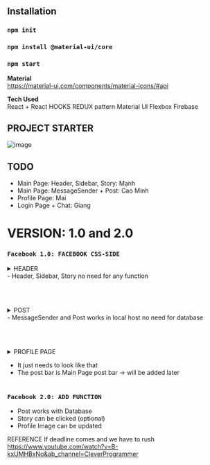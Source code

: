 ## Installation

### `npm init`
### `npm install @material-ui/core`
### `npm start`

**Material** <br/>
https://material-ui.com/components/material-icons/#api

**Tech Used** <br/>
React + React HOOKS
REDUX pattern
Material UI
Flexbox
Firebase

## PROJECT STARTER
![image](https://user-images.githubusercontent.com/30485720/110193618-81d6c780-7e67-11eb-9866-b21401c3c73b.png)

## TODO
- Main Page: Header, Sidebar, Story: Mạnh
- Main Page: MessageSender + Post: Cao Minh
- Profile Page: Mai
- Login Page + Chat: Giang

# VERSION: 1.0 and 2.0
### `Facebook 1.0: FACEBOOK CSS-SIDE`
<details><summary>HEADER</summary>
![Header](https://user-images.githubusercontent.com/30485720/110193703-16412a00-7e68-11eb-90f6-f82fc13015d9.PNG)<br/>
![Sidebar](https://user-images.githubusercontent.com/30485720/110193733-50123080-7e68-11eb-8bf1-369cc23d74ea.PNG)<br/>
![story](https://user-images.githubusercontent.com/30485720/110193739-64562d80-7e68-11eb-8baa-791286dcb7fa.PNG)
</details>
- Header, Sidebar, Story no need for any function

<br/><br/>

<details><summary>POST</summary>
![MessageSender](https://user-images.githubusercontent.com/30485720/110193751-7041ef80-7e68-11eb-80f2-a7a8b4a3ae87.PNG=400x400)<br/>
![Post](https://user-images.githubusercontent.com/30485720/110193755-71731c80-7e68-11eb-824b-14347ee6d7e6.PNG=400x400)
</details>
- MessageSender and Post works in local host no need for database

<br /><br />

<details><summary>PROFILE PAGE</summary>
![ProfilePageHeader](https://user-images.githubusercontent.com/30485720/110193775-923b7200-7e68-11eb-8d81-baead3c3a6ac.PNG=400x400)<br/>
![ProfilePageSidebar](https://user-images.githubusercontent.com/30485720/110193792-ab442300-7e68-11eb-8c12-5a831bed0c78.PNG=400x400)</details>

- It just needs to look like that
- The post bar is Main Page post bar -> will be added later
<br /><br />
### `Facebook 2.0: ADD FUNCTION`
- Post works with Database
- Story can be clicked (optional)
- Profile Image can be updated

REFERENCE
If deadline comes and we have to rush <br />
https://www.youtube.com/watch?v=B-kxUMHBxNo&ab_channel=CleverProgrammer
